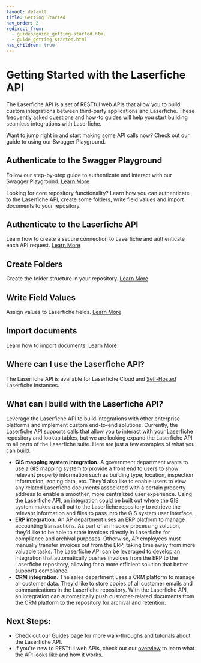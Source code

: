 ```yaml
---
layout: default
title: Getting Started
nav_order: 2
redirect_from:
  - guides/guide_getting-started.html
  - guide_getting-started.html
has_children: true
---
```


<!--© 2024 Laserfiche.
See LICENSE-DOCUMENTATION and LICENSE-CODE in the project root for license information.-->

# Getting Started with the Laserfiche API

The Laserfiche API is a set of RESTful web APIs that allow you to build custom integrations between third-party applications and Laserfiche. These frequently asked questions and how-to guides will help you start building seamless integrations with Laserfiche.

Want to jump right in and start making some API calls now? Check out our guide to using our Swagger Playground.

## Authenticate to the Swagger Playground

Follow our step-by-step guide to authenticate and interact with our Swagger Playground. [Learn More](../../api/authentication/guide_authenticating-to-the-swagger-playground/)

Looking for core repository functionality? Learn how you can authenticate to the Laserfiche API, create some folders, write field values and import documents to your repository.

## Authenticate to the Laserfiche API

Learn how to create a secure connection to Laserfiche and authenticate each API request. [Learn More](../../api/authentication/guide_authenticate-to-the-laserfiche-api/)

## Create Folders

Create the folder structure in your repository. [Learn More](../../guides/documents-and-folders/guide_creating-folders/)

## Write Field Values

Assign values to Laserfiche fields. [Learn More](../../guides/metadata/guide_write-field-values/)

## Import documents

Learn how to import documents. [Learn More](../../guides/documents-and-folders/guide_importing-documents/)

## Where can I use the Laserfiche API?

The Laserfiche API is available for Laserfiche Cloud and [Self-Hosted](../../api/server/) Laserfiche instances.

## What can I build with the Laserfiche API?

Leverage the Laserfiche API to build integrations with other enterprise platforms and implement custom end-to-end solutions. Currently, the Laserfiche API supports calls that allow you to interact with your Laserfiche repository and lookup tables, but we are looking expand the Laserfiche API to all parts of the Laserfiche suite. Here are just a few examples of what you can build:

- **GIS mapping system integration.** A government department wants to use a GIS mapping system to provide a front end to users to show relevant property information such as building type, location, inspection information, zoning data, etc. They’d also like to enable users to view any related Laserfiche documents associated with a certain property address to enable a smoother, more centralized user experience. Using the Laserfiche API, an integration could be built out where the GIS system makes a call out to the Laserfiche repository to retrieve the relevant information and files to pass into the GIS system user interface.
- **ERP integration.** An AP department uses an ERP platform to manage accounting transactions. As part of an invoice processing solution, they’d like to be able to store invoices directly in Laserfiche for compliance and archival purposes. Otherwise, AP employees must manually transfer invoices out from the ERP, taking time away from more valuable tasks. The Laserfiche API can be leveraged to develop an integration that automatically pushes invoices from the ERP to the Laserfiche repository, allowing for a more efficient solution that better supports compliance.
- **CRM integration.** The sales department uses a CRM platform to manage all customer data. They'd like to store copies of all customer emails and communications in the Laserfiche repository. With the Laserfiche API, an integration can automatically push customer-related documents from the CRM platform to the repository for archival and retention.

## Next Steps:

- Check out our [Guides](../../guides/) page for more walk-throughs and tutorials about the Laserfiche API.
- If you're new to RESTful web APIs, check out our [overview](../../overview/guide_overview-of-the-laserfiche-api/) to learn what the API looks like and how it works.
